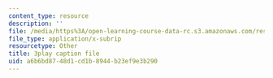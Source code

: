 ```yaml
---
content_type: resource
description: ''
file: /media/https%3A/open-learning-course-data-rc.s3.amazonaws.com/res-18-006-calculus-revisited-single-variable-calculus-fall-2010/a6b6bd8748d1cd1b8944b23ef9e3b290_8-7daeS7hYY.srt
file_type: application/x-subrip
resourcetype: Other
title: 3play caption file
uid: a6b6bd87-48d1-cd1b-8944-b23ef9e3b290
---
```

